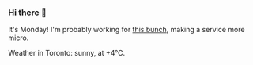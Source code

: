 ### Hi there :wave:

It's Monday! I'm probably working for [this bunch](https://github.com/kohofinancial), making a service more micro.

Weather in Toronto: sunny, at +4°C.
